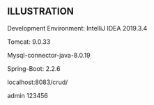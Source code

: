 ## ILLUSTRATION

Development Environment: IntelliJ IDEA 2019.3.4

Tomcat: 9.0.33

Mysql-connector-java-8.0.19

Spring-Boot: 2.2.6

localhost:8083/crud/

admin  123456